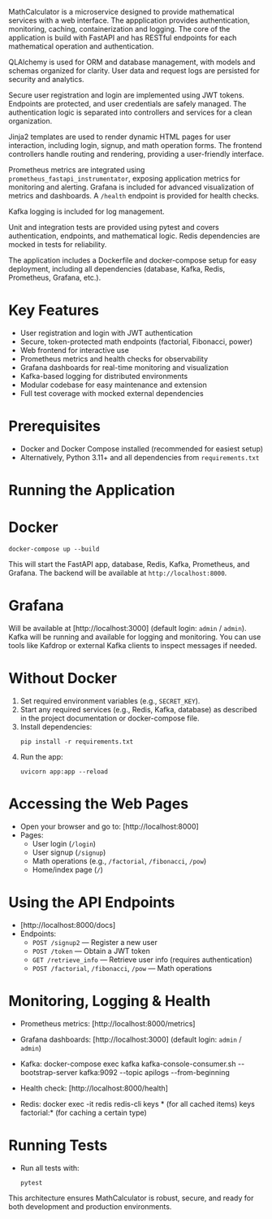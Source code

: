 MathCalculator is a microservice designed to provide mathematical services with a web interface. The appplication provides authentication, monitoring, caching, containerization and logging. The core of the application is build with FastAPI and has RESTful endpoints for each mathematical operation and authentication.

QLAlchemy is used for ORM and database management, with models and schemas organized for clarity. User data and request logs are persisted for security and analytics.

Secure user registration and login are implemented using JWT tokens. Endpoints are protected, and user credentials are safely managed. The authentication logic is separated into controllers and services for a clean organization.

Jinja2 templates are used to render dynamic HTML pages for user interaction, including login, signup, and math operation forms. The frontend controllers handle routing and rendering, providing a user-friendly interface.

Prometheus metrics are integrated using `prometheus_fastapi_instrumentator`, exposing application metrics for monitoring and alerting. Grafana is included for advanced visualization of metrics and dashboards. A `/health` endpoint is provided for health checks.

Kafka logging is included for log management. 

Unit and integration tests are provided using pytest and covers authentication, endpoints, and mathematical logic. Redis dependencies are mocked in tests for reliability.

The application includes a Dockerfile and docker-compose setup for easy deployment, including all dependencies (database, Kafka, Redis, Prometheus, Grafana, etc.).


# Key Features

- User registration and login with JWT authentication
- Secure, token-protected math endpoints (factorial, Fibonacci, power)
- Web frontend for interactive use
- Prometheus metrics and health checks for observability
- Grafana dashboards for real-time monitoring and visualization
- Kafka-based logging for distributed environments
- Modular codebase for easy maintenance and extension
- Full test coverage with mocked external dependencies


# Prerequisites

- Docker and Docker Compose installed (recommended for easiest setup)
- Alternatively, Python 3.11+ and all dependencies from `requirements.txt`

# Running the Application

# Docker

```
docker-compose up --build
```

This will start the FastAPI app, database, Redis, Kafka, Prometheus, and Grafana. The backend will be available at `http://localhost:8000`.


# Grafana

Will be available at [http://localhost:3000] (default login: `admin` / `admin`).
Kafka will be running and available for logging and monitoring. You can use tools like Kafdrop or external Kafka clients to inspect messages if needed.

# Without Docker

1. Set required environment variables (e.g., `SECRET_KEY`).
2. Start any required services (e.g., Redis, Kafka, database) as described in the project documentation or docker-compose file.
3. Install dependencies:
   ```
   pip install -r requirements.txt
   ```
4. Run the app:
   ```
   uvicorn app:app --reload
   ```

# Accessing the Web Pages

- Open your browser and go to: [http://localhost:8000]
- Pages:
  - User login (`/login`)
  - User signup (`/signup`)
  - Math operations (e.g., `/factorial`, `/fibonacci`, `/pow`)
  - Home/index page (`/`)

# Using the API Endpoints

- [http://localhost:8000/docs] 
- Endpoints:
  - `POST /signup2` — Register a new user
  - `POST /token` — Obtain a JWT token
  - `GET /retrieve_info` — Retrieve user info (requires authentication)
  - `POST /factorial`, `/fibonacci`, `/pow` — Math operations


# Monitoring, Logging & Health

- Prometheus metrics: [http://localhost:8000/metrics]

- Grafana dashboards: [http://localhost:3000] (default login: `admin` / `admin`)

- Kafka: docker-compose exec kafka kafka-console-consumer.sh --bootstrap-server kafka:9092 --topic apilogs --from-beginning

- Health check: [http://localhost:8000/health]

- Redis: docker exec -it redis redis-cli
keys * (for all cached items)
keys factorial:* (for caching a certain type)


# Running Tests

- Run all tests with:
  ```
  pytest
  ```

This architecture ensures MathCalculator is robust, secure, and ready for both development and production environments.